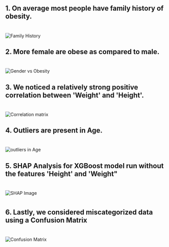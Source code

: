 ## 1. On average most people have family history of obesity.
#

![Family History](https://github.com/user-attachments/assets/a5e1bdff-a80e-41d7-8cca-38b8bbf8d9cc)


## 2. More female are obese as compared to male.
#

![Gender vs Obesity](https://github.com/user-attachments/assets/0666269d-74db-433b-9b94-e08ea66fec30)



## 3. We noticed a relatively strong positive correlation between 'Weight' and 'Height'.
#

![Correlation matrix](https://github.com/user-attachments/assets/48b10866-b695-413f-ac2b-420bbb871b09)



## 4. Outliers are present in Age.
#


![outliers in Age](https://github.com/user-attachments/assets/3fdbe520-826c-4075-b5c3-e334260876db)



## 5. SHAP Analysis for XGBoost model run without the features 'Height' and 'Weight"
#
#
![SHAP Image](https://github.com/user-attachments/assets/b3a20c7e-23c5-455d-a773-a24a3b697c6f)


#
## 6. Lastly, we considered miscategorized data using a **Confusion Matrix**
#
![Confusion Matrix](https://github.com/user-attachments/assets/7cd28ef3-3457-438e-a8f1-502570d9d2ca)


